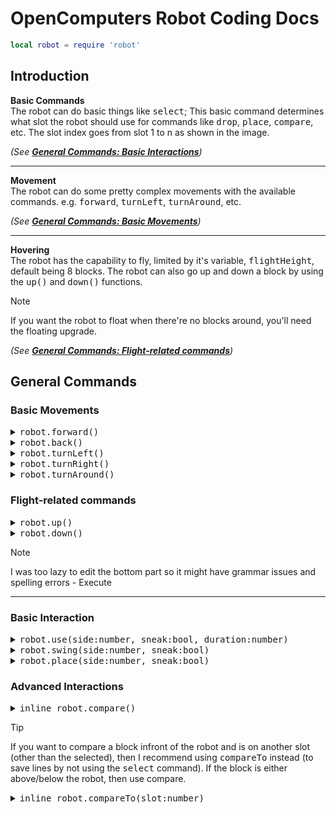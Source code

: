 # OpenComputers Robot Coding Docs
```lua
local robot = require 'robot'
```

## Introduction

**Basic Commands**<br>
The robot can do basic things like <kbd>select</kbd>; This basic command determines what slot the robot should use for commands like <kbd>drop</kbd>, <kbd>place</kbd>, <kbd>compare</kbd>, etc. The slot index goes from slot 1 to n as shown in the image. <br>

*(See [**General Commands: Basic Interactions**](https://github.com/AlsoGhostglowDev/Ghost-s-Trash-Bin/blob/main/docs/oc_robot.md#basic-interaction))*

---

**Movement**<br>
The robot can do some pretty complex movements with the available commands. e.g. <kbd>forward</kbd>, <kbd>turnLeft</kbd>, <kbd>turnAround</kbd>, etc.

*(See [**General Commands: Basic Movements**](https://github.com/AlsoGhostglowDev/Ghost-s-Trash-Bin/blob/main/docs/oc_robot.md#basic-movements))*

---

**Hovering**<br>
The robot has the capability to fly, limited by it's variable, <kbd>flightHeight</kbd>, default being 8 blocks. The robot can also go up and down a block by using the <kbd>up()</kbd> and <kbd>down()</kbd> functions. 

> [!NOTE]
> If you want the robot to float when there're no blocks around, you'll need the floating upgrade.

*(See [**General Commands: Flight-related commands**](https://github.com/AlsoGhostglowDev/Ghost-s-Trash-Bin/blob/main/docs/oc_robot.md#flight-related-commands))*

## General Commands
### Basic Movements
<details>
    <summary><kbd>robot.forward()</kbd></summary>
    This function moves the robot forward. <br><br>
    <b>Returns</b>: <kbd>true</kbd> if the robot successfully moved, <kbd>nil</kbd> otherwise. If movement fails a secondary result will be returned describing why it failed, which will either be <code>impossible move</code>, <code>not enough energy</code> or the description of the obstacle as <code>robot.detect</code> would return.
</details>

<details>
    <summary><kbd>robot.back()</kbd></summary>
    Similarily to <code>robot.forward()</code>, but goes back.
</details>

<details>
    <summary><kbd>robot.turnLeft()</kbd></summary>
    This function simply makes the robot turn 90° to the left.
</details>

<details>
    <summary><kbd>robot.turnRight()</kbd></summary>
    This function simply makes the robot turn 90° to the right.
</details>

<details>
    <summary><kbd>robot.turnAround()</kbd></summary>
    This function simply makes the robot turn 180° to the right, essentially just making it run <kbd>robot.turnRight()</kbd> two times.
</details>

### Flight-related commands
<details>
    <summary><kbd>robot.up()</kbd></summary>
    Similarily to <code>robot.forward()</code>, this function makes the robot go up.
</details>

<details>
    <summary><kbd>robot.down()</kbd></summary>
    Similarily to <code>robot.forward()</code>, this function makes the robot go down.
</details>

> [!NOTE]
> I was too lazy to edit the bottom part so it might have grammar issues and spelling errors - Execute

---

### Basic Interaction
<details>
    <summary><kbd>robot.use(side:number, sneak:bool, duration:number)</kbd></summary>
    This function will make the robot use the item equipped, which is simply doing what <kbd>RCLick</kbd> does. <br>
    <br>
    <strong>Parameters</strong>
    <li><code>side</code>: If a value is passed, then the robot will try to only <kbd>RClick</kbd> the surface as specified; otherwise, the robot will try all possible sides. (Refer to <a href="https://ocdoc.cil.li/api:sides">Sides API</a>) </li> <i>(optional)</i> 
    <li><code>sneak</code>: If the value given is <kbd>true</kbd> then the robot will do <kbd>SHIFT + RClick</kbd>  else, it will do a normal <kbd>RClick</kbd>  </li> <i>(optional, false by default)</i> 
    <li><code>duration</code>: This parameter determines how long should the robot "hold" the <kbd>RClick</kbd> button. </li> <i>(optional, 0 by default)</i> 
    <br><br>
    <p style="color:red;">* <i> <span style="color:white;"> This command has an up/down function. (e.g. <kbd>useUp</kbd>, <kbd>useDown</kbd>) </span> </i> </p>
</details>

<details>
    <summary><kbd>robot.swing(side:number, sneak:bool)</kbd></summary>
    This function will make the robot mine/interact the item equipped, which is simply doing what <kbd>LCLick</kbd> does. <br>
    <br>
    <strong>Parameters</strong>
    <li><code>side</code>: If a value is passed, then the robot will try to only <kbd>LClick</kbd> the surface as specified; otherwise, the robot will try all possible sides. (Refer to <a href="https://ocdoc.cil.li/api:sides">Sides API</a>) </li> <i>(optional)</i> 
    <li><code>sneak</code>: If the value given is <kbd>true</kbd> then the robot will do <kbd>SHIFT + LClick</kbd> else, it will do a normal <kbd>LClick</kbd>  </li> <i>(optional, false by default)</i> 
    <p style="color:red;">* <i> <span style="color:white;"> This command has an up/down function. (e.g. <kbd>swingUp</kbd>, <kbd>swingDown</kbd>) </span> </i> </p>
</details>

<details>
    <summary><kbd>robot.place(side:number, sneak:bool)</kbd></summary>
    This function will simply make the robot place the block currently selected. (if possible) <br>
    <br>
    <strong>Parameters</strong>
    <li><code>side</code>: If a value is passed, then the robot will try to only place the block on the side specified; otherwise, the robot will try all possible sides. (Refer to <a href="https://ocdoc.cil.li/api:sides">Sides API</a>) </li> <i>(optional)</i> 
    <li><code>sneak</code>: If the value given is <kbd>true</kbd> then the robot will place the block whilst sneaking. Else, it will place it normally. </li> <i>(optional, false by default)</i> 
    <p style="color:red;">* <i> <span style="color:white;"> This command has an up/down function. (e.g. <kbd>placeUp</kbd>, <kbd>placeDown</kbd>) </span> </i> </p>
</details>

### Advanced Interactions
<details>
    <summary><kbd><kbd>inline</kbd> robot.compare()</kbd></summary>
    Compares the block infront <i>(or up/down)</i> of the robot to the item selected. Returns true if the block compared if the block compared is equal-to the item selected.   
    <p style="color:red;">* <i> <span style="color:white;"> This command has an up/down function. (e.g. <kbd>compareUp</kbd>, <kbd>compareDown</kbd>) </span> </i> </p>
    <b>Returns: </b> If the block compared is the same as the item selected.
</details>

> [!TIP]
> If you want to compare a block infront of the robot and is on another slot (other than the selected), then I recommend using <kbd>compareTo</kbd> instead (to save lines by not using the <kbd>select</kbd> command). If the block is either above/below the robot, then use compare.
<details>
    <summary><kbd><kbd>inline</kbd> robot.compareTo(slot:number)</kbd></summary>
    Compares the block infront of the robot to the item on the slot passed. Returns true if the block compared is equal-to the item slot passed.   
    <br><br>
    <b>Returns: </b> If the block compared is the same as the item in the slot passed.
</details>
